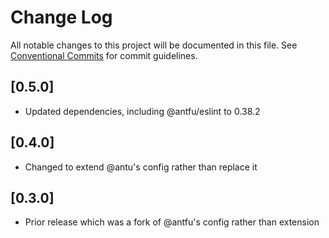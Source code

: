 # Change Log

All notable changes to this project will be documented in this file.
See [Conventional Commits](https://conventionalcommits.org) for commit guidelines.

## [0.5.0]

- Updated dependencies, including @antfu/eslint to 0.38.2

## [0.4.0]

- Changed to extend @antu's config rather than replace it

## [0.3.0]

- Prior release which was a fork of @antfu's config rather than extension
